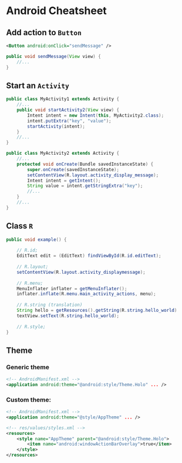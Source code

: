 Android Cheatsheet
==================

Add action to ``Button``
---------------------------

```xml
<Button android:onClick="sendMessage" />
```
```java
public void sendMessage(View view) {
    //...
}
```

Start an ``Activity``
-----------------

```java
public class MyActivity1 extends Activity {
    //...
    public void startActivity2(View view) {
        Intent intent = new Intent(this, MyActivity2.class);
        intent.putExtra("key", "value");
        startActivity(intent);
    }
    //...
}
```
```java
public class MyActivity2 extends Activity {
    //...
    protected void onCreate(Bundle savedInstanceState) {
        super.onCreate(savedInstanceState);
        setContentView(R.layout.activity_display_message);
        Intent intent = getIntent();
        String value = intent.getStringExtra("key");
        //...
    }
    //...
}
```

Class ``R``
-----------

```java
public void example() {
    
    // R.id;
    EditText edit = (EditText) findViewById(R.id.editText);
    
    // R.layout;
    setContentView(R.layout.activity_displaymessage);
    
    // R.menu;
    MenuInflater inflater = getMenuInflater();
    inflater.inflate(R.menu.main_activity_actions, menu);
    
    // R.string (translation)
    String hello = getResources().getString(R.string.hello_world)
    textView.setText(R.string.hello_world);
    
    // R.style;
}
```

Theme
-----

### Generic theme

```xml
<!-- AndroidManifest.xml -->
<application android:theme="@android:style/Theme.Holo" ... />
```

### Custom theme:
```xml
<!-- AndroidManifest.xml -->
<application android:theme="@style/AppTheme" ... />
```
```xml
<!-- res/values/styles.xml -->
<resources>
    <style name="AppTheme" parent="@android:style/Theme.Holo">
        <item name="android:windowActionBarOverlay">true</item>
    </style>
</resources>
```
